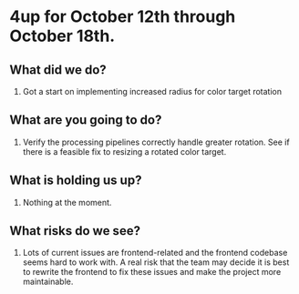 # 4up for October 12th through October 18th.
 
## What did we do?
1. Got a start on implementing increased radius for color target rotation

## What are you going to do?
1. Verify the processing pipelines correctly handle greater rotation. See if there is a feasible fix to resizing a rotated color target.

## What is holding us up?
1. Nothing at the moment.

## What risks do we see?
1. Lots of current issues are frontend-related and the frontend codebase seems hard to work with. 
A real risk that the team may decide it is best to rewrite the frontend to fix these issues and make the project more maintainable.
